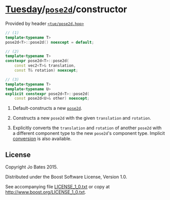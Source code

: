 [Tuesday](../../../README.md)/[`pose2d`](../../headers/pose2d.md)/constructor
=============================================================================
Provided by header [`<tue/pose2d.hpp>`](../../headers/pose2d.md)

```c++
// (1)
template<typename T>
pose2d<T>::pose2d() noexcept = default;

// (2)
template<typename T>
constexpr pose2d<T>::pose2d(
    const vec2<T>& translation,
    const T& rotation) noexcept;

// (3)
template<typename T>
template<typename U>
explicit constexpr pose2d<T>::pose2d(
    const pose2d<U>& other) noexcept;
```

1. Default-constructs a new [`pose2d`](../../headers/pose2d.md).

2. Constructs a new `pose2d` with the given `translation` and `rotation`.

3. Explicitly converts the `translation` and `rotation` of another `pose2d` with
   a different component type to the new `pose2d`'s component type. Implicit
   [conversion](conversion.md) is also available.

License
-------
Copyright Jo Bates 2015.

Distributed under the Boost Software License, Version 1.0.

See accompanying file [LICENSE_1_0.txt](../../../LICENSE_1_0.txt) or copy at
http://www.boost.org/LICENSE_1_0.txt.
